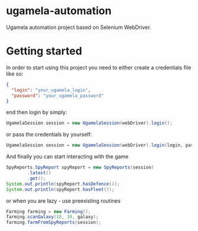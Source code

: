 # ugamela-automation
Ugamela automation project based on Selenium WebDriver.

# Getting started

In order to start using this project you need to either create a credentials file like so:

```json
{
  "login": "your_ugamela_login",
  "password": "your_ugamela_password"
}
```

end then login by simply:

```java
UgamelaSession session = new UgamelaSession(webDriver).login();
```

or pass the credentials by yourself:

```java
UgamelaSession session = new UgamelaSession(webDriver).login(login, pass);
```
  
And finally you can start interacting with the game

```java
SpyReports.SpyReport spyReport = new SpyReports(session)
        .latest()
        .get();
System.out.println(spyReport.hasDefence());
System.out.println(spyReport.hasFleet());
```

or when you are lazy - use preexisting routines

```java
Farming farming = new Farming();
farming.scanGalaxy(10, 30, galaxy);
farming.farmFromSpyReports(session);
```